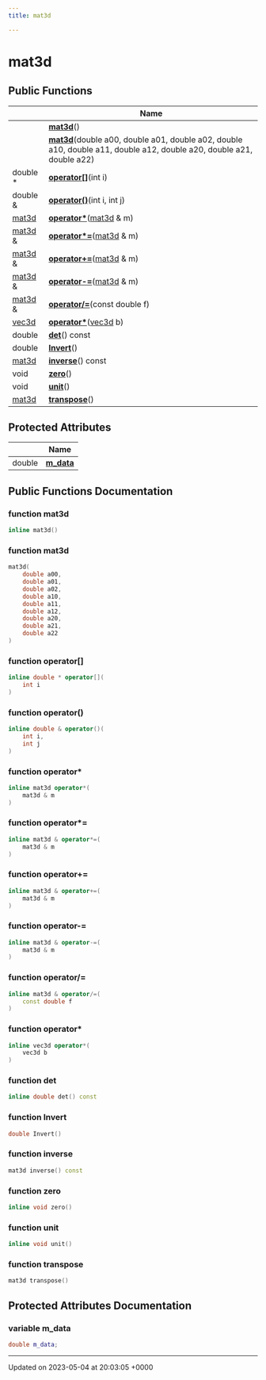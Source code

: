 ```yaml
---
title: mat3d

---
```


# mat3d





## Public Functions

|                | Name           |
| -------------- | -------------- |
| | **[mat3d](../Classes/classmat3d.md#function-mat3d)**() |
| | **[mat3d](../Classes/classmat3d.md#function-mat3d)**(double a00, double a01, double a02, double a10, double a11, double a12, double a20, double a21, double a22) |
| double * | **[operator[]](../Classes/classmat3d.md#function-operator[])**(int i) |
| double & | **[operator()](../Classes/classmat3d.md#function-operator())**(int i, int j) |
| [mat3d](../Classes/classmat3d.md) | **[operator*](../Classes/classmat3d.md#function-operator*)**([mat3d](../Classes/classmat3d.md) & m) |
| [mat3d](../Classes/classmat3d.md) & | **[operator*=](../Classes/classmat3d.md#function-operator*=)**([mat3d](../Classes/classmat3d.md) & m) |
| [mat3d](../Classes/classmat3d.md) & | **[operator+=](../Classes/classmat3d.md#function-operator+=)**([mat3d](../Classes/classmat3d.md) & m) |
| [mat3d](../Classes/classmat3d.md) & | **[operator-=](../Classes/classmat3d.md#function-operator-=)**([mat3d](../Classes/classmat3d.md) & m) |
| [mat3d](../Classes/classmat3d.md) & | **[operator/=](../Classes/classmat3d.md#function-operator/=)**(const double f) |
| [vec3d](../Classes/classvec3d.md) | **[operator*](../Classes/classmat3d.md#function-operator*)**([vec3d](../Classes/classvec3d.md) b) |
| double | **[det](../Classes/classmat3d.md#function-det)**() const |
| double | **[Invert](../Classes/classmat3d.md#function-invert)**() |
| [mat3d](../Classes/classmat3d.md) | **[inverse](../Classes/classmat3d.md#function-inverse)**() const |
| void | **[zero](../Classes/classmat3d.md#function-zero)**() |
| void | **[unit](../Classes/classmat3d.md#function-unit)**() |
| [mat3d](../Classes/classmat3d.md) | **[transpose](../Classes/classmat3d.md#function-transpose)**() |

## Protected Attributes

|                | Name           |
| -------------- | -------------- |
| double | **[m_data](../Classes/classmat3d.md#variable-m-data)**  |

## Public Functions Documentation

### function mat3d

```cpp
inline mat3d()
```


### function mat3d

```cpp
mat3d(
    double a00,
    double a01,
    double a02,
    double a10,
    double a11,
    double a12,
    double a20,
    double a21,
    double a22
)
```


### function operator[]

```cpp
inline double * operator[](
    int i
)
```


### function operator()

```cpp
inline double & operator()(
    int i,
    int j
)
```


### function operator*

```cpp
inline mat3d operator*(
    mat3d & m
)
```


### function operator*=

```cpp
inline mat3d & operator*=(
    mat3d & m
)
```


### function operator+=

```cpp
inline mat3d & operator+=(
    mat3d & m
)
```


### function operator-=

```cpp
inline mat3d & operator-=(
    mat3d & m
)
```


### function operator/=

```cpp
inline mat3d & operator/=(
    const double f
)
```


### function operator*

```cpp
inline vec3d operator*(
    vec3d b
)
```


### function det

```cpp
inline double det() const
```


### function Invert

```cpp
double Invert()
```


### function inverse

```cpp
mat3d inverse() const
```


### function zero

```cpp
inline void zero()
```


### function unit

```cpp
inline void unit()
```


### function transpose

```cpp
mat3d transpose()
```


## Protected Attributes Documentation

### variable m_data

```cpp
double m_data;
```


-------------------------------

Updated on 2023-05-04 at 20:03:05 +0000